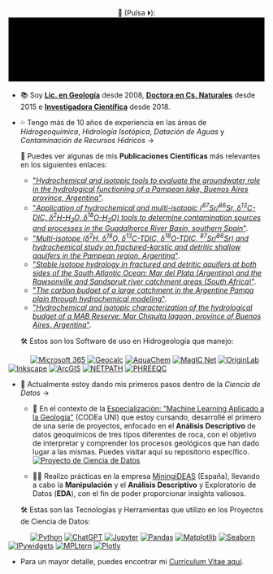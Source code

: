 <div align="center">
👋 (Pulsa ⏵️):
</div>

<div align="center">
  <img src="https://github.com/MelisaGlokGalli/MelisaGlokGalli/blob/main/images/animacionOK.gif" alt="Presentación" />
</div>

- 📚 Soy [**Lic. en Geología**](https://www.fcnym.unlp.edu.ar/grado/carreras/licenciatura-en-geologia/) desde 2008, [**Doctora en Cs. Naturales**](http://hdl.handle.net/10915/45185) desde 2015 e [**Investigadora Científica**](https://www.conicet.gov.ar/new_scp/detalle.php?id=33373&datos_academicos=yes) desde 2018.
  
- 💦 Tengo más de 10 años de experiencia en las áreas de *Hidrogeoquímica*, *Hidrología Isotópica*, *Datación de Aguas* y *Contaminación de Recursos Hídricos* →
  
    📕 Puedes ver algunas de mis **Publicaciones Científicas** más relevantes en los siguientes enlaces:

    - ["*Hydrochemical and isotopic tools to evaluate the groundwater role in the hydrological functioning of a Pampean lake, Buenos Aires province, Argentina*"](https://doi.org/10.1080/10256016.2020.1825412).
    - ["*Application of hydrochemical and multi-isotopic (<sup>87</sup>Sr/<sup>86</sup>Sr, δ<sup>13</sup>C-DIC, δ<sup>2</sup>H-H<sub>2</sub>O, δ<sup>18</sup>O-H<sub>2</sub>O) tools to determine contamination sources and processes in the Guadalhorce River Basin, southern Spain*"](https://doi.org/10.1016/j.scitotenv.2022.154424).
    - ["*Multi-isotope (δ<sup>2</sup>H, δ<sup>18</sup>O, δ<sup>13</sup>C-TDIC, δ<sup>18</sup>O-TDIC, <sup>87</sup>Sr/<sup>86</sup>Sr) and hydrochemical study on fractured-karstic and detritic shallow aquifers in the Pampean region, Argentina*"](https://doi.org/10.1080/10256016.2020.1825412).
    - ["*Stable isotope hydrology in fractured and detritic aquifers at both sides of the South Atlantic Ocean: Mar del Plata (Argentina) and the Rawsonville and Sandspruit river catchment areas (South Africa)*"](https://doi.org/10.1016/j.jsames.2016.12.006).
    - ["*The carbon budget of a large catchment in the Argentine Pampa plain through hydrochemical modeling*"](https://doi.org/10.1016/j.scitotenv.2014.06.032).
    - ["*Hydrochemical and isotopic characterization of the hydrological budget of a MAB Reserve: Mar Chiquita lagoon, province of Buenos Aires, Argentina*"](https://doi.org/10.1007/s12665-014-3187-8).
 
  🛠️ Estos son los Software de uso en Hidrogeología que manejo:
    
&nbsp;&nbsp;&nbsp;&nbsp;&nbsp;&nbsp;&nbsp;&nbsp;&nbsp;&nbsp;&nbsp;[![Microsoft 365](https://img.shields.io/badge/-Microsoft%20365-E91E63?style=flat-square&logo=microsoft-office&logoColor=white)](https://www.microsoft.com/microsoft-365) [![Geocalc](https://img.shields.io/badge/-Geocalc-FF5722?style=flat-square&logo=geocaching&logoColor=white)](https://www.geocalconline.com/) [![AquaChem](https://img.shields.io/badge/-Aquachem-6B8E23?style=flat-square)](https://www.waterloohydrogeologic.com/products/aquachem/) [![MagIC Net](https://img.shields.io/badge/-MagIC%20Net-2E7D32?style=flat-square)](https://www.metrohm.com/es_es/service/software-center/magic-net.html) [![OriginLab](https://img.shields.io/badge/-OriginLab-20B2AA?style=flat-square&logo=origin&logoColor=white)](https://www.originlab.com/) [![Inkscape](https://img.shields.io/badge/-Inkscape-4169E1?style=flat-square&logo=inkscape&logoColor=white)](https://inkscape.org/) [![ArcGIS](https://img.shields.io/badge/-ArcGIS-3F51B5?style=flat-square&logo=arcgis&logoColor=white)](https://www.esri.com/en-us/home) [![NETPATH](https://img.shields.io/badge/-NETPATH-9C27B0?style=flat-square)](https://wwwbrr.cr.usgs.gov/projects/GWC_coupled/netpath/) [![PHREEQC](https://img.shields.io/badge/-PHREEQC-F44336?style=flat-square)](https://www.usgs.gov/software/phreeqc-version-3)

- 🚀 Actualmente estoy dando mis primeros pasos dentro de la *Ciencia de Datos* → 

     - 🌱 En el contexto de la [Especialización: "Machine Learning Aplicado a la Geología"](https://www.codeauni.com/capacitaciones/especializaciones/92/) (CODEa UNI) que estoy cursando, desarrollé el primero de una serie de proyectos, enfocado en el **Análisis Descriptivo** de datos geoquímicos de tres tipos diferentes de roca, con el objetivo de interpretar y comprender los procesos geológicos que han dado lugar a las mismas. Puedes visitar aquí su repositorio específico.
[![Proyecto de Ciencia de Datos](https://img.shields.io/badge/Repositorio-Proyecto_de_Ciencia_de_Datos-333333?style=flat-square&logo=github)](https://github.com/tu-usuario/nombre-del-repositorio-del-proyecto)

     - 👩‍💻 Realizo prácticas en la empresa [MiningiDEAS](https://www.miningideas.com/) (España), llevando a cabo la **Manipulación** y el **Análisis Descriptivo** y Exploratorio de Datos (**EDA**), con el fin de poder proporcionar insights valiosos.

    🛠️ Estas son las Tecnologías y Herramientas que utilizo en los Proyectos de Ciencia de Datos:

&nbsp;&nbsp;&nbsp;&nbsp;&nbsp;&nbsp;&nbsp;&nbsp;&nbsp;&nbsp;&nbsp;[![Python](https://img.shields.io/badge/-Python-E91E63?style=flat-square&logo=python)](https://www.python.org/) [![ChatGPT](https://img.shields.io/badge/-ChatGPT-FF5722?style=flat-square&logo=openai&logoColor=white)](https://openai.com/chatgpt) [![Jupyter](https://img.shields.io/badge/-Jupyter%20Notebook-6B8E23?style=flat-square&logo=jupyter)](https://jupyter.org/) [![Pandas](https://img.shields.io/badge/-Pandas-2E7D32?style=flat-square&logo=pandas)](https://pandas.pydata.org/) [![Matplotlib](https://img.shields.io/badge/-Matplotlib-20B2AA?style=flat-square&logo=matplotlib)](https://matplotlib.org/) [![Seaborn](https://img.shields.io/badge/-Seaborn-4169E1?style=flat-square&logo=seaborn)](https://seaborn.pydata.org/) [![IPywidgets](https://img.shields.io/badge/-IPywidgets-3F51B5?style=flat-square&logo=jupyter)](https://ipywidgets.readthedocs.io/en/stable/) [![MPLtern](https://img.shields.io/badge/-MPLtern-9C27B0?style=flat-square&logo=python&logoColor=white)](https://mpltern.readthedocs.io/en/latest/) [![Plotly](https://img.shields.io/badge/-Plotly-F44336?style=flat-square&logo=plotly)](https://plotly.com/python/)

- Para un mayor detalle, puedes encontrar mi [Currículum Vitae aquí]().
